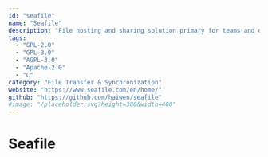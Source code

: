 ```yaml
---
id: "seafile"
name: "Seafile"
description: "File hosting and sharing solution primary for teams and organizations."
tags:
  - "GPL-2.0"
  - "GPL-3.0"
  - "AGPL-3.0"
  - "Apache-2.0"
  - "C"
category: "File Transfer & Synchronization"
website: "https://www.seafile.com/en/home/"
github: "https://github.com/haiwen/seafile"
#image: "/placeholder.svg?height=300&width=400"
---
```


# Seafile
